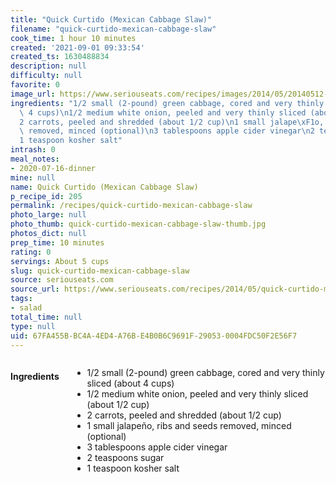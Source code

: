 ```yaml
---
title: "Quick Curtido (Mexican Cabbage Slaw)"
filename: "quick-curtido-mexican-cabbage-slaw"
cook_time: 1 hour 10 minutes
created: '2021-09-01 09:33:54'
created_ts: 1630488834
description: null
difficulty: null
favorite: 0
image_url: https://www.seriouseats.com/recipes/images/2014/05/20140512-quick-curtido-primary-200x150.jpg
ingredients: "1/2 small (2-pound) green cabbage, cored and very thinly sliced (about\
  \ 4 cups)\n1/2 medium white onion, peeled and very thinly sliced (about 1/2 cup)\n\
  2 carrots, peeled and shredded (about 1/2 cup)\n1 small jalape\xF1o, ribs and seeds\
  \ removed, minced (optional)\n3 tablespoons apple cider vinegar\n2 teaspoons sugar\n\
  1 teaspoon kosher salt"
intrash: 0
meal_notes:
- 2020-07-16-dinner
mine: null
name: Quick Curtido (Mexican Cabbage Slaw)
p_recipe_id: 205
permalink: /recipes/quick-curtido-mexican-cabbage-slaw
photo_large: null
photo_thumb: quick-curtido-mexican-cabbage-slaw-thumb.jpg
photos_dict: null
prep_time: 10 minutes
rating: 0
servings: About 5 cups
slug: quick-curtido-mexican-cabbage-slaw
source: seriouseats.com
source_url: https://www.seriouseats.com/recipes/2014/05/quick-curtido-mexican-cabbage-slaw-recipe.html
tags:
- salad
total_time: null
type: null
uid: 67FA455B-BC4A-4ED4-A76B-E4B0B6C9691F-29053-0004FDC50F2E56F7
---
```

<div class="large-8 medium-7 columns" id="writeup">	</div><!-- #writeup -->
</div><!-- #row-one -->
<div class="row" id="row-two">	<div class="medium-4 small-5 columns" id="ingredients"><h4>Ingredients</h4><div class="box box-ingredients content"><ul>
<li>1/2 small (2-pound) green cabbage, cored and very thinly sliced (about 4 cups)</li>
<li>1/2 medium white onion, peeled and very thinly sliced (about 1/2 cup)</li>
<li>2 carrots, peeled and shredded (about 1/2 cup)</li>
<li>1 small jalapeño, ribs and seeds removed, minced (optional)</li>
<li>3 tablespoons apple cider vinegar</li>
<li>2 teaspoons sugar</li>
<li>1 teaspoon kosher salt</li>
</ul>
</div>	</div>	<div class="medium-6 small-7 columns" id="directions">	</div>